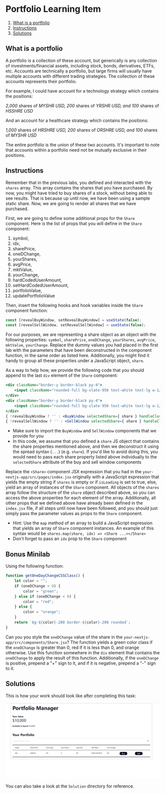 # Portfolio Learning Item
1. [What is a portfolio](#what-is-a-portfolio)
2. [Instructions](#instructions)
3. [Solutions](#solutions)

## What is a portfolio
A portfolio is a collection of these account, but generically is any collection of investments/financial assets, including stock, bonds, derivatives, ETFs, etc. Accounts are technically a portfolio, but large firms will usually have multiple accounts with different trading strategies. The collection of these accounts represents their portfolio.

For example, I could have account for a technology strategy which contains the positions:

*2,000* shares of *MYSHR USD, 200* shares of *YRSHR USD, and 100* shares of *HSSHRE USD*

And an account for a healthcare strategy which contains the positions:

*1,000* shares of *HRSHRE USD, 200* shares of *ORSHRE USD, and 100* shares of *MYSHR USD*

The entire portfolio is the union of these two accounts. It's important to note that accounts within a portfolio need not be mutually exclusive in their positions.

## Instructions

Remember that in the previous labs, you defined and interacted with the `shares` array. This array contains the shares that you have purchased. By now, you might have tried to buy shares of a stock, without being able to see results. That is because up until now, we have been using a sample static share. Now, we are going to render all shares that we have purchased.

First, we are going to define some additional props for the `Share` component. Here is the list of props that you will define in the `Share` component:
1. symbol,
2. idx,
3. sharePrice,
4. oneDChange,
5. yourShares,
6. avgPrice,
7. mktValue,
8. yourChange,
10. hardCodedUserAmount,
11. setHardCodedUserAmount,
12. portfolioValue,
13. updatePortfolioValue

Then, insert the following hooks and hook variables inside the `Share` component function:
```jsx
const [revealBuyWindow, setRevealBuyWindow] = useState(false);
const [revealSellWindow, setRevealSellWindow] = useState(false);
```

For our purposes, we are representing a share object as an object with the following properties: `symbol`, `sharePrice`, `oneDChange`, `yourShares`, `avgPrice`, `mktValue`, `yourChange`. Replace the dummy values you had placed in the first lab with the parameters that have been deconstructed in the component function, in the same order as listed here. Additionally, you might find it handy to group all these properties under a JavaScript object, `share`.

As a way to help how, we provide the following code that you should append to the last `div` element of the `Share` component:
```jsx
<div className="border-y border-black py-4">
    <input className="rounded-full bg-slate-950 text-white text-lg w-1/2 hover:cursor-pointer" type="button" onClick={() => { setRevealBuyWindow(true); setRevealSellWindow(false) }} value="Buy"/>
</div>
<div className="border-y border-black py-4">
    <input className="rounded-full bg-slate-950 text-white text-lg w-1/2 hover:cursor-pointer" type="button" onClick={() => { setRevealSellWindow(true); setRevealBuyWindow(false) }} value="Sell"/>
</div>
{ !revealBuyWindow ? '' : <BuyWindow selectedShare={ share } handleCloseWindow={() => setRevealBuyWindow(false)} idx={idx} hardCodedUserAmount={hardCodedUserAmount} setHardCodedUserAmount={setHardCodedUserAmount} portfolioValue={portfolioValue} updatePortfolioValue={updatePortfolioValue} /> }
{ !revealSellWindow ? '' : <SellWindow selectedShare={ share } handleCloseWindow={() => setRevealSellWindow(false)} idx={idx} hardCodedUserAmount={hardCodedUserAmount} setHardCodedUserAmount={setHardCodedUserAmount} portfolioValue={portfolioValue} updatePortfolioValue={updatePortfolioValue} /> }
```
* Make sure to import the `BuyWindow` and `SellWindow` components that we provide for you
* In this code, we assume that you defined a `share` JS object that contains the share properties mentioned above, and then we deconstruct it using the spread syntax (`...`) (e.g. `share`). If you'd like to avoid doing this, you would need to pass each share property listed above individually to the `selectedShare` attribute of the buy and sell window components

Replace the `<Share>` component JSX expression that you had in the `your-nextjs-app/src/pages/index.jsx` originally with a JavaScript expression that yields the empty string if `shares` is empty or if `isLoading` is set to true, else, yield an array of instances of the `Share` component. All objects of the `shares` array follow the structure of the `share` object described above, so you can access the above properties for each element of the array. Additionally, all other props that we defined above have already been defined in the `index.jsx` file, if all steps until now have been followed, and you should just simply pass the parameter values as props to the `Share` component.
* Hint: Use the `map` method of an array to build a JavaScript expression that yields an array of `Share` component instances. An example of this syntax would be `shares.map(share, idx) => <Share ...></Share>`
* Don't forget to pass an `idx` prop to the `Share` component

## Bonus Minilab

Using the following function:
```jsx
function getOneDayChangeCSSClass() {
    let color = "";
    if (oneDChange > 0) {
        color = "green";
    } else if (oneDChange < 0) {
        color = "red";
    } else {
        color = "orange";
    }
    return `bg-${color}-200 border-${color}-200 rounded`;
}
```

Can you you style the `oneDChange` value of the share in the `your-nextjs-app/src/components/Share.jsx`? The function yields a green color class if the `oneDChange` is greater than 0, red if it is less than 0, and orange otherwise. Use this function somewhere in the `div` element that contains the `oneDChange` to apply the result of this function. Additionally, if the `oneDChange` is positive, prepend a "+" sign to it, and if it is negative, prepend a "-" sign to it.

## Solutions
This is how your work should look like after completing this task:

![Solution Picture Lab 4](./Solution-Picture-Lab-4.png)

You can also take a look at the `Solution` directory for reference.
